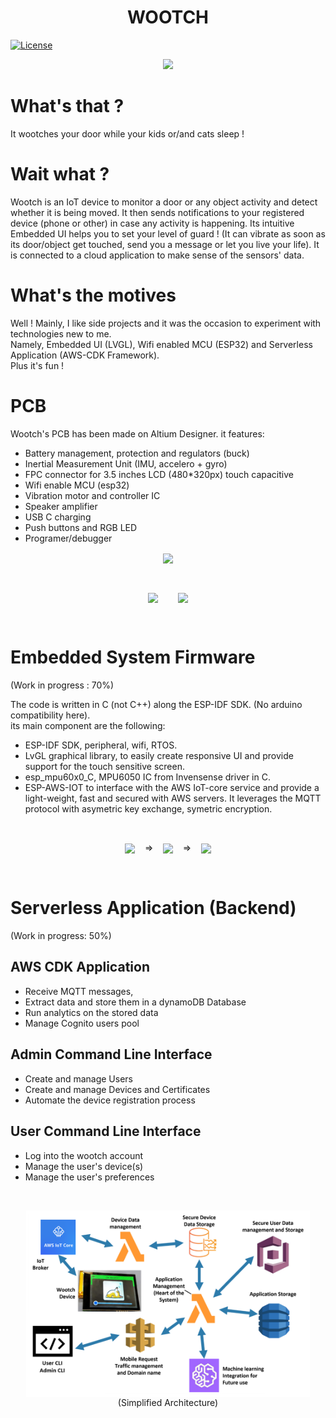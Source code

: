 <h1 align="center">WOOTCH</h1>

[![License](https://img.shields.io/badge/license-MIT-blue.svg)](https://opensource.org/licenses/MIT)

<p align="center"><img width=50% src="Support/readme_assets/wootch_on.jpg"></p>

# What's that ?
It wootches your door while your kids or/and cats sleep !

# Wait what ?
Wootch is an IoT device to monitor a door or any object activity and detect whether it is being moved. It then sends notifications to your registered device (phone or other) in case any activity is happening. Its intuitive Embedded UI helps you to set your level of guard ! (It can vibrate as soon as its door/object get touched, send you a message or let you live your life). It is connected to a cloud application to make sense of the sensors' data.

# What's the motives
Well ! Mainly, I like side projects and it was the occasion to experiment with technologies new to me. 
<br>
Namely, Embedded UI (LVGL), Wifi enabled MCU (ESP32) and Serverless Application (AWS-CDK Framework). 
<br>
Plus it's fun !


# PCB

Wootch's PCB has been made on Altium Designer. it features: 
- Battery management, protection and regulators (buck)
- Inertial Measurement Unit (IMU, accelero + gyro)
- FPC connector for 3.5 inches LCD (480*320px) touch capacitive
- Wifi enable MCU (esp32)
- Vibration motor and controller IC
- Speaker amplifier 
- USB C charging
- Push buttons and RGB LED
- Programer/debugger

<p align="center"><img align="center" width=40% src="Support/readme_assets/wootch_open_all.jpg"></p>
<br>
<p align="center">
<img align="center" width=20% src="Support/readme_assets/wootch_hardware.jpg">
&nbsp;&nbsp;&nbsp;&nbsp;&nbsp;&nbsp;
<img align="center"  width=30% src="Support/readme_assets/altium.png">
</p>
<br>

# Embedded System Firmware
(Work in progress : 70%)

The code is written in C (not C++) along the ESP-IDF SDK. (No arduino compatibility here). <br>
its main component are the following: 
- ESP-IDF SDK, peripheral, wifi, RTOS.
- LvGL graphical library, to easily create responsive UI and provide support for the touch sensitive screen.
- esp_mpu60x0_C, MPU6050 IC from Invensense driver in C.
- ESP-AWS-IOT to interface with the AWS IoT-core service and provide a light-weight, fast and secured with AWS servers. It leverages the MQTT protocol with asymetric key exchange, symetric encryption.

<br>
<p align="center">
<img align="center" width=27% src="Support/readme_assets/start.jpg">
&nbsp;&nbsp;&nbsp;=>&nbsp;&nbsp;&nbsp;
<img align="center" width=29% src="Support/readme_assets/wifi.jpg">
&nbsp;&nbsp;&nbsp;=>&nbsp;&nbsp;&nbsp;
<img align="center"  width=26% src="Support/readme_assets/on_wootch.jpg">
</p>
<br>

# Serverless Application (Backend)
 (Work in progress: 50%)
## AWS CDK Application 
- Receive MQTT messages, 
- Extract data and store them in a dynamoDB Database
- Run analytics on the stored data
- Manage Cognito users pool



## Admin Command Line Interface
- Create and manage Users
- Create and manage Devices and Certificates
- Automate the device registration process



## User Command Line Interface
- Log into the wootch account
- Manage the user's device(s)
- Manage the user's preferences

<br>
<p align="center">
<img align="center" width=90% src="Support/readme_assets/aws_cdk_architecture.png">
<br>
(Simplified Architecture)
</p>
<br>

